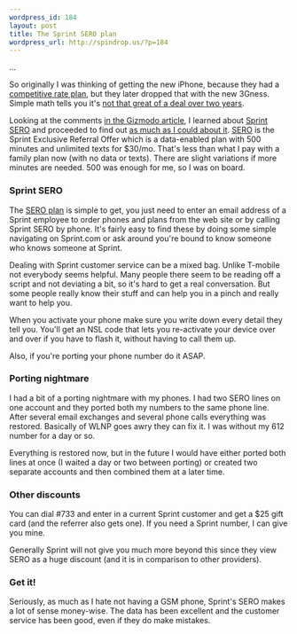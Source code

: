 ```yaml
--- 
wordpress_id: 184
layout: post
title: The Sprint SERO plan
wordpress_url: http://spindrop.us/?p=184
---
```

[1]: http://spindrop.us/2008/05/12/smart-pricing-for-iphone-server/ 
[2]: http://gizmodo.com/5015540/iphone-3gs-true-price-compared
[3]: http://sprint.com/sero
[4]: http://delicious.com/davedash/sero
[6]: http://delicious.com/davedash/htc
[8]: http://www.htcwizardweb.net/node/149

...

So originally I was thinking of getting the new iPhone, because they had a [competitive rate plan][1], but they later dropped that with the new 3Gness.  Simple math tells you it's [not that great of a deal over two years][2].

Looking at the comments [in the Gizmodo article][2], I learned about [Sprint SERO][3] and proceeded to find out [as much as I could about it][4].  [SERO][3] is the Sprint Exclusive Referral Offer which is a data-enabled plan with 500 minutes and unlimited texts for $30/mo.  That's less than what I pay with a family plan now (with no data or texts).  There are slight variations if more minutes are needed.  500 was enough for me, so I was on board.  


<!--more-->

### Sprint SERO

The [SERO plan][3] is simple to get, you just need to enter an email address of a Sprint employee to order phones and plans from the web site or by calling Sprint SERO by phone.  It's fairly easy to find these by doing some simple navigating on Sprint.com or ask around you're bound to know someone who knows someone at Sprint.

Dealing with Sprint customer service can be a mixed bag.  Unlike T-mobile not everybody seems helpful.  Many people there seem to be reading off a script and not deviating a bit, so it's hard to get a real conversation.  But some people really know their stuff and can help you in a pinch and really want to help you.

When you activate your phone make sure you write down every detail they tell you.  You'll get an NSL code that lets you re-activate your device over and over if you have to flash it, without having to call them up.

Also, if you're porting your phone number do it ASAP.

### Porting nightmare

I had a bit of a porting nightmare with my phones.  I had two SERO lines on one account and they ported both my numbers to the same phone line.  After several email exchanges and several phone calls everything was restored.  Basically of WLNP goes awry they can fix it.  I was without my 612 number for a day or so.

Everything is restored now, but in the future I would have either ported both lines at once (I waited a day or two between porting) or created two separate accounts and then combined them at a later time.

### Other discounts

You can dial #733 and enter in a current Sprint customer and get a $25 gift card (and the referrer also gets one).  If you need a Sprint number, I can give you mine.

Generally Sprint will not give you much more beyond this since they view SERO as a huge discount (and it is in comparison to other providers).

### Get it!

Seriously, as much as I hate not having a GSM phone, Sprint's SERO makes a lot of sense money-wise.  The data has been excellent and the customer service has been good, even if they do make mistakes.
